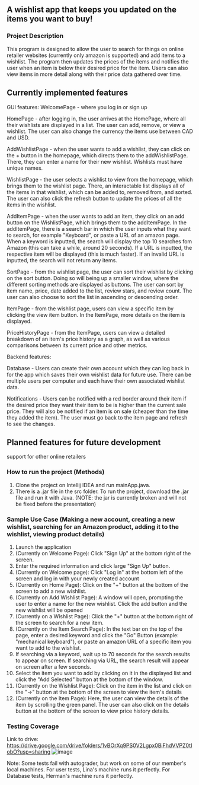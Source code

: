 
## A wishlist app that keeps you updated on the items you want to buy!

### Project Description
This program is designed to allow the user to search for things on online retailer websites (currently only amazon is supported) and add items to a wishlist. The program then updates the prices of the items and notifies the user when an item is below their desired price for the item. Users can also view items in more detail along with their price data gathered over time.

## Currently implemented features
GUI features:
WelcomePage - where you log in or sign up

HomePage - after logging in, the user arrives at the HomePage, where all their wishlists are displayed in a list. The user can add, remove, or view a wishlist. The user can also change the currency the items use between CAD and USD. 

AddWishlistPage - when the user wants to add a wishlist, they can click on the + button in the homepage, which directs them to the addWishlistPage. There, they can enter a name for their new wishlist. Wishlists must have unique names.

WishlistPage - the user selects a wishlist to view from the homepage, which brings them to the wishlist page. There, an interactable list displays all of the items in that wishlist, which can be added to, removed from, and sorted. The user can also click the refresh button to update the prices of all the items in the wishlist.

AddItemPage - when the user wants to add an item, they click on an add button on the WishlistPage, which brings them to the addItemPage. In the addItemPage, there is a search bar in which the user inputs what they want to search, for example "Keyboard", or paste a URL of an amazon page. When a keyword is inputted, the search will display the top 10 searches fom Amazon (this can take a while, around 20 seconds). If a URL is inputted, the respective item will be displayed (this is much faster). If an invalid URL is inputted, the search will not return any items.

SortPage - from the wishlist page, the user can sort their wishlist by clicking on the sort button. Doing so will being up a smaller window, where the different sorting methods are displayed as buttons. The user can sort by item name, price, date added to the list, review stars, and review count. The user can also choose to sort the list in ascending or descending order. 

ItemPage - from the wishlist page, users can view a specific item by clicking the view item button. In the ItemPage, more details on the item is displayed.

PriceHistoryPage - from the ItemPage, users can view a detailed breakdown of an item's price history as a graph, as well as various comparisons between its current price and other metrics.

Backend features:

Database - Users can create their own account which they can log back in for the app which saves their own wishlist data for future use. There can be multiple users per computer and each have their own associated wishlist data.

Notifications - Users can be notified with a red border around their item if the desired price they want their item to be is higher than the current sale price. 
They will also be notified if an item is on sale (cheaper than the time they added the item). The user must go back to the item page and refresh to see the changes.

## Planned features for future development
support for other online retailers

### How to run the project (Methods)

1. Clone the project on Intellij IDEA and run mainApp.java.
2. There is a .jar file in the src folder. To run the project, download the .jar file and run it with Java. (NOTE: the jar is currently broken and will not be fixed before the presentation)

### Sample Use Case (Making a new account, creating a new wishlist, searching for an Amazon product, adding it to the wishlist, viewing product details)
1. Launch the application
2. (Currently on Welcome Page): Click "Sign Up" at the bottom right of the screen.
3. Enter the required information and click large "Sign Up" button.
4. (Currently on Welcome page): Click "Log in" at the bottom left of the screen and log in with your newly created account
5. (Currently on Home Page): Click on the "+" button at the bottom of the screen to add a new wishlist.
6. (Currently on Add Wishlist Page): A window will open, prompting the user to enter a name for the new wishlist. Click the add button and the new wishlist will be opened
7. (Currently on a Wishlist Page): Click the "+" button at the bottom right of the screen to search for a new item.
8. (Currently on the Item Search Page): In the text bar on the top of the page, enter a desired keyword and click the "Go" Button (example: "mechanical keyboard"), or paste an amazon URL of a specific item you want to add to the wishlist.
9. If searching via a keyword, wait up to 70 seconds for the search results to appear on screen. If searching via URL, the search result will appear on screen after a few seconds.
10. Select the item you want to add by clicking on it in the displayed list and click the "Add Selected" button at the bottom of the window.
11. (Currently on the Wishlist Page): Click on the item in the list and click on the "->" button at the bottom of the screen to view the item's details
12. (Currently on the Item Page): Here, the user can view the details of the item by scrolling the green panel. The user can also click on the details button at the bottom of the screen to view price history details.

### Testing Coverage 
Link to drive: https://drive.google.com/drive/folders/1vBOrXq9PS0V2Lgpx0BiFhdVVPZ0tIobO?usp=sharing
![image](https://user-images.githubusercontent.com/33236708/206597408-60bb1d4d-36ff-4e6b-8608-adabddd37b35.png)

Note: Some tests fail with autograder, but work on some of our member's local machines. For user tests, Lina's machine runs it perfectly. For Database tests, Herman's machine runs it perfectly.


